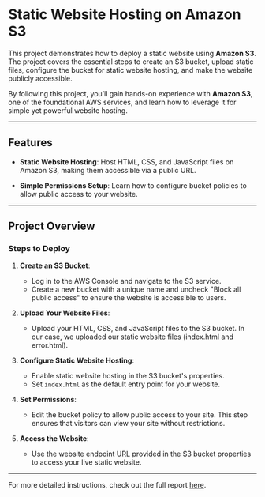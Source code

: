 # Static Website Hosting on Amazon S3

This project demonstrates how to deploy a static website using **Amazon S3**. The project covers the essential steps to create an S3 bucket, upload static files, configure the bucket for static website hosting, and make the website publicly accessible.

By following this project, you’ll gain hands-on experience with **Amazon S3**, one of the foundational AWS services, and learn how to leverage it for simple yet powerful website hosting.

---

## Features

- **Static Website Hosting**: Host HTML, CSS, and JavaScript files on Amazon S3, making them accessible via a public URL. 

- **Simple Permissions Setup**: Learn how to configure bucket policies to allow public access to your website.
---

## Project Overview

### Steps to Deploy

1. **Create an S3 Bucket**:
   - Log in to the AWS Console and navigate to the S3 service.
   - Create a new bucket with a unique name and uncheck "Block all public access" to ensure the website is accessible to users.

2. **Upload Your Website Files**:
   - Upload your HTML, CSS, and JavaScript files to the S3 bucket. In our case, we uploaded our static website files (index.html and error.html).

3. **Configure Static Website Hosting**:
   - Enable static website hosting in the S3 bucket's properties.
   - Set `index.html` as the default entry point for your website.

4. **Set Permissions**:
   - Edit the bucket policy to allow public access to your site. This step ensures that visitors can view your site without restrictions.

5. **Access the Website**:
   - Use the website endpoint URL provided in the S3 bucket properties to access your live static website.

---

For more detailed instructions, check out the full report [here](https://medium.com/@mvrshaa/creating-a-static-website-using-amazon-s3-dca7dda0c500).